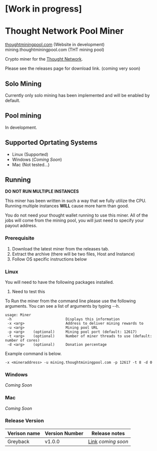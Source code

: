 # [Work in progress]

# Thought Network Pool Miner

[thoughtminingpool.com](www.thoughtminingpool.com) (Website in development)<br>
mining.thoughtminingpool.com (THT mining pool)

Crypto miner for the [Thought Network](https://github.com/thoughtnetwork).

Please see the releases page for download link. (coming very soon)

## Solo Mining

Currently only solo mining has been implemented and will be enabled by default. 

## Pool mining

In development.

## Supported Oprtating Systems

- Linux (Supported)
- Windows (_Coming Soon_)
- Mac (Not tested...) 

## Running

**DO NOT RUN MULTIPLE INSTANCES**

This miner has been written in such a way that we fully utilize the CPU. Running multiple instances **WILL** cause more harm than good. 

You do not need your thought wallet running to use this miner. All of the jobs will come from the mining pool, you will just need to specify your payout address. 

### Prerequisite 

1. Download the latest miner from the releases tab.
2. Extract the archive (there will be two files, Host and Instance)
3. Follow OS specific instructions below

### Linux 

You will need to have the following packages installed. 

1) Need to test this

To Run the miner from the command line please use the following arguments. You can see a list of arguments by typing --h.

```text
usage: Miner
 -h                         Displays this information
 -x <arg>                   Address to deliver mining rewards to
 -u <arg>                   Mining pool URL
 -p <arg>    (optional)     Mining pool port (default: 12617)
 -t <arg>    (optional)     Number of miner threads to use (default: number of cores)
 -d <arg>    (optional)     Donation percentage
 ```

Example command is below. 

```-x <mineraddress> -u mining.thoughtminingpool.com -p 12617 -t 8 -d 0```

### Windows 

_Coming Soon_

### Mac

_Coming Soon_


### Release Version

| Verison name | Version Number | Release notes |
| --- | ----------- | --------------- |
| Greyback | v1.0.0 | [Link]() _coming soon_ |
